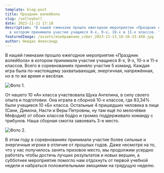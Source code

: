 ```yaml
---
template: blog-post
title: Праздник волейбола
slug: /volleyball
date: 2023-11-11 17:10
description: "В нашей гимназии прошло ежегодное мероприятие «Праздник волейбола»
  в котором принимали участие учащиеся 8-х, 9-х, 10-х и 11-х классов. "
featuredImage: /assets/изображение_viber_2023-11-13_10-26-33-450.jpg
author: Н﻿евдах Александр
---
```

В нашей гимназии прошло ежегодное мероприятие «Праздник волейбола» в котором принимали участие учащиеся 8-х, 9-х, 10-х и 11-х классов. Всего в соревнованиях приняло участие 5 команд. Каждая игра была по-настоящему захватывающая, энергичная, напряжённая, но в то же время и весёлая. 

![Фото 1.](/assets/photo_2023-11-11_20-25-00.jpg "Фото 1.")

От нашего 10 «А» класса участвовала Щука Ангелина, в силу своего опыта и подготовки. Она играла в сборной 10-х классов, где 83,34% были учащиеся 10 «Б» класса. Остальные 4 пришедших человека в лице (Сани, Димона, Насти и Веры Петровны, ну там ещё по мелочёвке Мефодий) от обоих классов бодро и громко поддерживало команду с трибунов. Наша сборная смогла завоевать 3-е место.

![Фото 2.](/assets/photo_2023-11-11_20-24-59.jpg "Фото 2.")

 В этом году в соревнованиях принимали участие более сильные и энергичные игроки в отличие от прошлых годов. Даже несмотря на то, что у нас получилось занять призовое место, мы продолжим усердно работать чтобы достичь лучших результатов и новых вершин, а субботнее мероприятие помогло нам отдохнуть от первой учебной недели и набраться положительными эмоциями на грядущую неделю.